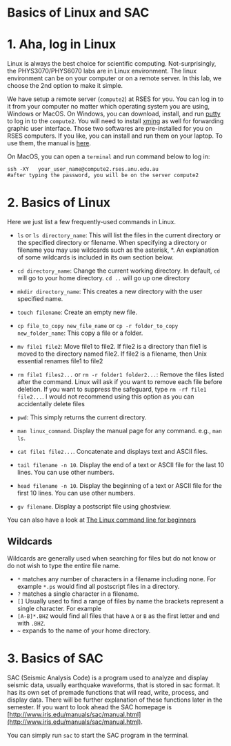 Basics of Linux and SAC
====

# 1. Aha, log in Linux

Linux is always the best choice for scientific computing. Not-surprisingly,
the PHYS3070/PHYS6070 labs are in Linux environment. The linux environment can
be on your computer or on a remote server. In this lab, we choose the 2nd option
to make it simple.

We have setup a remote server (`compute2`) at RSES for you. You can log in to it from your
computer no matter which operating system you are using, Windows or MacOS. On Windows,
you can download, install, and run [putty](https://www.putty.org/) to log in to the `compute2`.
You will need to install [xming](https://cc.jlab.org/windows/X11onWindows) as well for forwarding
graphic user interface. Those two softwares are pre-installed for you on RSES computers. If
you like, you can install and run them on your laptop. To use them, the manual is [here]().

On MacOS, you can open a `terminal` and run command below to log in:
```
ssh -XY   your_user_name@compute2.rses.anu.edu.au
#after typing the password, you will be on the server compute2
```

# 2. Basics of Linux
Here we just list a few frequently-used commands in Linux.
- `ls` or `ls directory_name`: This will list the files in the current directory or the specified
directory or filename. When specifying a directory or filename you may use wildcards
such as the asterisk, *. An explanation of some wildcards is included in its own section
below.
- `cd directory_name`: Change the current working directory. In default,
`cd` will go to your home directory. `cd ..` will go up one directory
- `mkdir directory_name`: This creates a new directory with the user specified name.
- `touch filename`: Create an empty new file.
- `cp file_to_copy new_file_name` or `cp -r folder_to_copy new_folder_name`: This copy a file or a folder.
- `mv file1 file2`: Move file1 to file2. If file2 is a directory than file1 is moved
to the directory named file2. If file2 is a filename, then Unix essential renames file1 to
file2
- `rm file1 files2...` or `rm -r folder1 folder2...`: Remove the files listed after the command. Linux will ask if you
want to remove each file before deletion. If you want to suppress the safeguard, type `rm -rf file1 file2...`.
I would not recommend using this option as you can accidentally delete files
- `pwd`: This simply returns the current directory.

- `man linux_command`. Display the manual page for any command. e.g., `man ls`.
- `cat file1 file2...`. Concatenate and displays text and ASCII files.
- `tail filename -n 10`. Display the end of a text or ASCII file for the last 10 lines. You can use other numbers.
- `head filename -n 10`. Display the beginning of a text or ASCII file for the first 10 lines. You can use other numbers.
- `gv filename`. Display a postscript file using ghostview.

You can also have a look at [The Linux command line for beginners](https://ubuntu.com/tutorials/command-line-for-beginners#1-overview)

## Wildcards
Wildcards are generally used when searching for files but do not know or do not wish to type the entire file name.
- `*` matches any number of characters in a filename including none. For example `*.ps` would find all postscript files in a directory.
- `?` matches a single character in a filename.
- `[]` Usually used to find a range of files by name the brackets represent a single character. For example
- `[A-B]*.BHZ` would find all files that have `A` or `B` as the first letter and end with `.BHZ`.
- `~` expands to the name of your home directory.


# 3. Basics of SAC
SAC (Seismic Analysis Code) is a program used to analyze and display seismic data, usually earthquake waveforms, that
is stored in sac format. It has its own set of premade functions that will read, write, process, and display data. There will be further
explanation of these functions later in the semester. If you want to look ahead the SAC
homepage is [http://www.iris.edu/manuals/sac/manual.html](http://www.iris.edu/manuals/sac/manual.html).

You can simply run `sac` to start the SAC program in the terminal.
